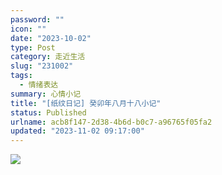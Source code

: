 ```yaml
---
password: ""
icon: ""
date: "2023-10-02"
type: Post
category: 走近生活
slug: "231002"
tags:
  - 情绪表达
summary: 心情小记
title: "[纸纹日记] 癸卯年八月十八小记"
status: Published
urlname: acb8f147-2d38-4b6d-b0c7-a96765f05fa2
updated: "2023-11-02 09:17:00"
---
```


![](https://bu.dusays.com/2023/10/02/651a30730e6b1.png)
